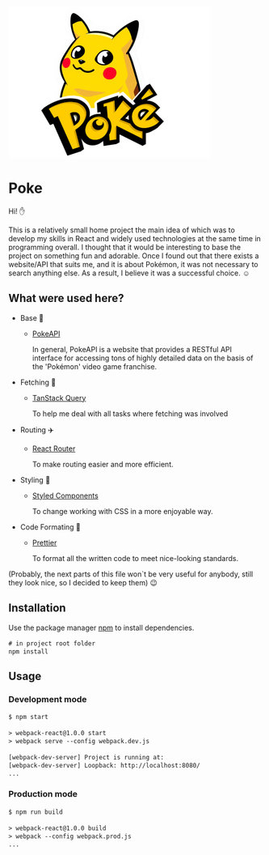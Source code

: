 
![PokeLogo](src/images/PokeLogoVerticalSmall.webp)

# Poke

Hi! :hand:

This is a relatively small home project the main idea of which was to develop my skills in React and widely used
technologies at the same time in programming overall. I thought that it would be interesting to base the project on
something fun and adorable. Once I found out that there exists a website/API that suits me, and it is about Pokémon,
it was not necessary to search anything else. As a result, I believe it was a successful choice. :relaxed:  

## What were used here?

- Base :muscle:
  - [PokeAPI](https://pokeapi.co/ "PokeAPI Homepage")

    In general, PokeAPI is a website that provides a RESTful API interface for accessing tons of highly
    detailed data on the basis of the 'Pokémon' video game franchise.


- Fetching :fishing_pole_and_fish:
  - [TanStack Query](https://tanstack.com/query/latest "TanStack Query Homepage")

    To help me deal with all tasks where fetching was involved

    
- Routing :airplane:
  - [React Router](https://reactrouter.com/en/main "React Router Homepage")

    To make routing easier and more efficient.


- Styling :shirt:
  - [Styled Components](https://styled-components.com/ "Styled Components Homepage")

    To change working with CSS in a more enjoyable way. 

 
- Code Formating :triangular_ruler:
  - [Prettier](https://prettier.io/ "Prettier Homepage")

    To format all the written code to meet nice-looking standards.


(Probably, the next parts of this file won`t be very useful for anybody, still they look nice, so I decided to keep them) :wink:

## Installation

Use the package manager [npm](https://nodejs.org/en/download) to install dependencies.

```shell
# in project root folder
npm install
```

## Usage

### Development mode
```shell
$ npm start

> webpack-react@1.0.0 start
> webpack serve --config webpack.dev.js

[webpack-dev-server] Project is running at:
[webpack-dev-server] Loopback: http://localhost:8080/
...
```

### Production mode
```shell
$ npm run build

> webpack-react@1.0.0 build
> webpack --config webpack.prod.js
...
```
